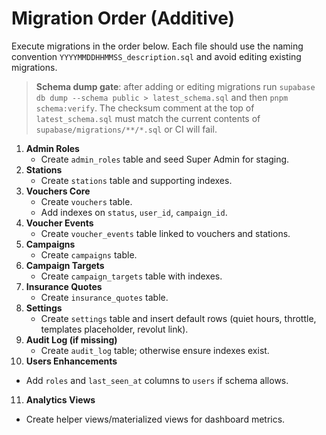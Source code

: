 # Migration Order (Additive)

Execute migrations in the order below. Each file should use the naming
convention `YYYYMMDDHHMMSS_description.sql` and avoid editing existing
migrations.

> **Schema dump gate**: after adding or editing migrations run
> `supabase db dump --schema public > latest_schema.sql` and then
> `pnpm schema:verify`. The checksum comment at the top of
> `latest_schema.sql` must match the current contents of
> `supabase/migrations/**/*.sql` or CI will fail.

1. **Admin Roles**
   - Create `admin_roles` table and seed Super Admin for staging.
2. **Stations**
   - Create `stations` table and supporting indexes.
3. **Vouchers Core**
   - Create `vouchers` table.
   - Add indexes on `status`, `user_id`, `campaign_id`.
4. **Voucher Events**
   - Create `voucher_events` table linked to vouchers and stations.
5. **Campaigns**
   - Create `campaigns` table.
6. **Campaign Targets**
   - Create `campaign_targets` table with indexes.
7. **Insurance Quotes**
   - Create `insurance_quotes` table.
8. **Settings**
   - Create `settings` table and insert default rows (quiet hours, throttle,
     templates placeholder, revolut link).
9. **Audit Log (if missing)**
   - Create `audit_log` table; otherwise ensure indexes exist.
10. **Users Enhancements**

- Add `roles` and `last_seen_at` columns to `users` if schema allows.

11. **Analytics Views**

- Create helper views/materialized views for dashboard metrics.

12. **Seed Fixtures (optional)**

- Add SQL under `supabase/seed/fixtures/` referencing the above tables.

13. **Insurance Media Queue Enhancements**

- Apply `supabase/migrations/20251031151500_insurance_media_queue_enhancements.sql`
  to backfill queue metadata (attempt counters, error tracking, signed URL index).

14. **Admin Alert Preferences RLS**

- Apply `supabase/migrations/20251031152000_admin_alert_prefs_rls.sql` to enforce
  row-level security policies for global and per-admin alert subscriptions.

15. **Wallet RLS Policies**

- Apply `supabase/migrations/20251031152500_wallet_rls_policies.sql` to align
  wallet domain tables with service-role and self-read access scopes.

16. **Marketing Fixture Alignment**
   - Run `supabase/migrations/20251205100000_admin_marketing_fixture_support.sql`
     to enforce `campaign_targets`/`vouchers` uniqueness and initialise the
     `campaigns_legacy_id_seq` required by the marketplace seeds.

17. **Driver Vehicle Defaults**
   - Apply `supabase/migrations/20251206090000_driver_vehicle_defaults.sql` so
     the WhatsApp driver flows can persist preferred vehicle metadata and the
     simulator stays in sync.

18. **Agent Chat Tables**
   - Apply `supabase/migrations/20251206103000_agent_chat_tables.sql` to create
     `agent_chat_sessions` and `agent_chat_messages` used by the admin chat
     preview and future Agent-Core integrations.

## Dependencies & Constraints

- Each migration must be reversible via `DROP TABLE` or
  `ALTER TABLE DROP COLUMN` statements guarded by `IF EXISTS`.
- Use `DEFERRABLE INITIALLY IMMEDIATE` foreign keys where cross-table order is
  important.
- Apply indexes in the same migration as table creation to keep diff count
  minimal.
- Wrap seeding steps in `BEGIN/COMMIT` and mark them idempotent with
  `ON CONFLICT DO NOTHING`.

### Recent Additions

- `20251205100000_admin_marketing_fixture_support.sql` — keeps campaign/voucher
  fixtures idempotent and bootstraps the legacy sequence.
- `20251206090000_driver_vehicle_defaults.sql` — captures driver vehicle defaults
  for WhatsApp & simulator parity.
- `20251206103000_agent_chat_tables.sql` — introduces `agent_chat_sessions` and
  `agent_chat_messages` for the Agent-Core preview.

### Agent-Core / Prisma Migrations

- The Phase 4/5 services rely on the Prisma migration history bundled with
  `packages/db`. Execute `pnpm --filter @easymo/db prisma:migrate:dev` before
  running Agent-Core, wallet, ranking, vendor, buyer, or broker services so
  their tables (`tenants`, `leads`, `calls`, `wallet_*`, `vendor_profiles`,
  `buyer_profiles`, `intents`, `quotes`, `purchases`) exist.

## Deployment Notes

- Run migrations in staging first; validate with `QA_MATRIX.md` smoke pass.
- Capture schema diff before production rollout and attach to PR for review.

